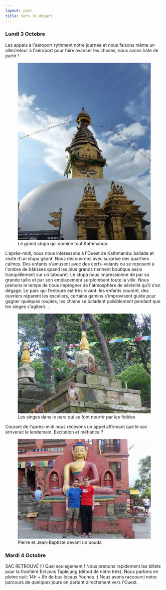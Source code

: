 ```yaml
---
layout: post
title: Vers le départ
---
```


### Lundi 3 Octobre

Les appels à l'aéroport rythment notre journée et nous faisons même un aller/retour à l'aéroport pour faire avancer les choses, nous avons hâte de partir !


<figure>
   <img src="/media/img/2/stupa.jpg" />
   <figcaption>Le grand stupa qui domine tout Kathmandu</figcaption>
</figure>

L'après-midi, nous nous intéressons à l'Ouest de Kathmandu: ballade et visite d'un stupa géant. Nous découvrons avec surprise des quartiers calmes. Des enfants s'amusent avec des cerfs-volants ou se reposent à l'ombre de bâtisses quand les plus grands tiennent boutique assis tranquillement sur un tabouret. Le stupa nous impressionne de par sa grande taille et par son emplacement surplombant toute la ville. Nous prenons le temps de nous imprégner de l'atmosphère de sérénité qu'il s'en dégage. Le parc qui l'entoure est très vivant: les enfants courent, des ouvriers réparent les escaliers, certains gamins s'improvisent guide pour gagner quelques roupies, les chiens se baladent paisiblement pendant que les singes s'agitent...


<figure>
   <img src="/media/img/2/monkey.jpg" />
   <figcaption>Les singes dans le parc qui se font nourrir par les fidèles</figcaption>
</figure>

Courant de l'après-midi nous recevons un appel affirmant que le sac arriverait le lendemain. Excitation et méfiance ? 


<figure>
   <img src="/media/img/2/us.jpg" />
   <figcaption>Pierre et Jean-Baptiste devant un bouda</figcaption>
</figure>


### Mardi 4 Octobre
SAC RETROUVÉ !!! Quel soulagement ! Nous prenons rapidement les billets pour la frontière Est puis Taplejung (début de notre trek). Nous partons en pleine nuit: 14h + 8h de bus locaux Youhou :) Nous avons raccourci notre parcours de quelques jours en partant directement vers l'Ouest. 